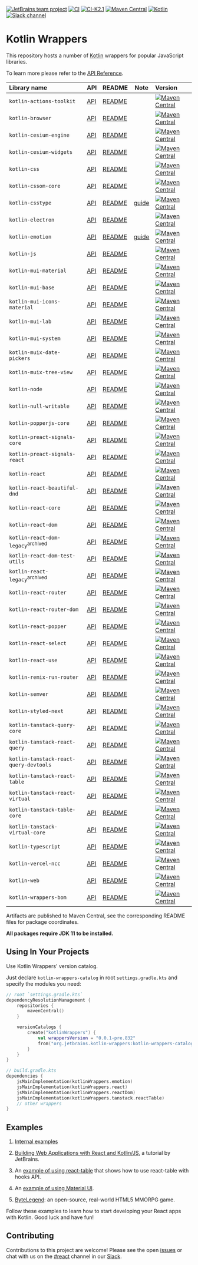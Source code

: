 [![JetBrains team project](https://jb.gg/badges/team.svg)](https://confluence.jetbrains.com/display/ALL/JetBrains+on+GitHub)
[![CI](https://github.com/JetBrains/kotlin-wrappers/workflows/CI/badge.svg)](https://github.com/JetBrains/kotlin-wrappers/actions)
[![CI-K2.1](https://github.com/JetBrains/kotlin-wrappers/workflows/CI-K2.1/badge.svg)](https://github.com/JetBrains/kotlin-wrappers/actions)
[![Maven Central](https://img.shields.io/maven-central/v/org.jetbrains.kotlin-wrappers/kotlin-wrappers-bom)](https://mvnrepository.com/artifact/org.jetbrains.kotlin-wrappers/kotlin-wrappers-bom)
[![Kotlin](https://img.shields.io/badge/kotlin-2.0.21-blue.svg?logo=kotlin)](http://kotlinlang.org)
[![Slack channel](https://img.shields.io/badge/chat-slack-green.svg?logo=slack)](https://kotlinlang.slack.com/messages/react/)

# Kotlin Wrappers

This repository hosts a number of [Kotlin](https://kotlinlang.org) wrappers for popular JavaScript libraries.

To learn more please refer to the [API Reference](https://jetbrains.github.io/kotlin-wrappers/).

| Library name                                 | API                                                                                     | README                                                   |               Note               | Version                                                                                                                                                                                                                               |
|:---------------------------------------------|:----------------------------------------------------------------------------------------|:---------------------------------------------------------|:--------------------------------:|:--------------------------------------------------------------------------------------------------------------------------------------------------------------------------------------------------------------------------------------|
| `kotlin-actions-toolkit`                     | [API](https://jetbrains.github.io/kotlin-wrappers/kotlin-actions-toolkit)               | [README](kotlin-actions-toolkit/README.md)               |                                  | [![Maven Central](https://img.shields.io/maven-central/v/org.jetbrains.kotlin-wrappers/kotlin-actions-toolkit)](https://mvnrepository.com/artifact/org.jetbrains.kotlin-wrappers/kotlin-actions-toolkit/)                             |
| `kotlin-browser`                             | [API](https://jetbrains.github.io/kotlin-wrappers/kotlin-browser)                       | [README](kotlin-browser/README.md)                       |                                  | [![Maven Central](https://img.shields.io/maven-central/v/org.jetbrains.kotlin-wrappers/kotlin-browser)](https://mvnrepository.com/artifact/org.jetbrains.kotlin-wrappers/kotlin-browser/)                                             |
| `kotlin-cesium-engine`                       | [API](https://jetbrains.github.io/kotlin-wrappers/kotlin-cesium-engine)                 | [README](kotlin-cesium-engine/README.md)                 |                                  | [![Maven Central](https://img.shields.io/maven-central/v/org.jetbrains.kotlin-wrappers/kotlin-cesium-engine)](https://mvnrepository.com/artifact/org.jetbrains.kotlin-wrappers/kotlin-cesium-engine/)                                 |
| `kotlin-cesium-widgets`                      | [API](https://jetbrains.github.io/kotlin-wrappers/kotlin-cesium-widgets)                | [README](kotlin-cesium-widgets/README.md)                |                                  | [![Maven Central](https://img.shields.io/maven-central/v/org.jetbrains.kotlin-wrappers/kotlin-cesium-widgets)](https://mvnrepository.com/artifact/org.jetbrains.kotlin-wrappers/kotlin-cesium-widgets/)                               |
| `kotlin-css`                                 | [API](https://jetbrains.github.io/kotlin-wrappers/kotlin-css)                           | [README](kotlin-css/README.md)                           |                                  | [![Maven Central](https://img.shields.io/maven-central/v/org.jetbrains.kotlin-wrappers/kotlin-css)](https://mvnrepository.com/artifact/org.jetbrains.kotlin-wrappers/kotlin-css/)                                                     |
| `kotlin-cssom-core`                          | [API](https://jetbrains.github.io/kotlin-wrappers/kotlin-cssom-core)                    | [README](kotlin-cssom-core/README.md)                    |                                  | [![Maven Central](https://img.shields.io/maven-central/v/org.jetbrains.kotlin-wrappers/kotlin-cssom-core)](https://mvnrepository.com/artifact/org.jetbrains.kotlin-wrappers/kotlin-cssom-core/)                                       |
| `kotlin-csstype`                             | [API](https://jetbrains.github.io/kotlin-wrappers/kotlin-csstype)                       | [README](kotlin-csstype/README.md)                       | [guide](./docs/guide/csstype.md) | [![Maven Central](https://img.shields.io/maven-central/v/org.jetbrains.kotlin-wrappers/kotlin-csstype)](https://mvnrepository.com/artifact/org.jetbrains.kotlin-wrappers/kotlin-csstype/)                                             |
| `kotlin-electron`                            | [API](https://jetbrains.github.io/kotlin-wrappers/kotlin-electron)                      | [README](kotlin-electron/README.md)                      |                                  | [![Maven Central](https://img.shields.io/maven-central/v/org.jetbrains.kotlin-wrappers/kotlin-electron)](https://mvnrepository.com/artifact/org.jetbrains.kotlin-wrappers/kotlin-electron/)                                           |
| `kotlin-emotion`                             | [API](https://jetbrains.github.io/kotlin-wrappers/kotlin-emotion)                       | [README](kotlin-emotion/README.md)                       | [guide](./docs/guide/emotion.md) | [![Maven Central](https://img.shields.io/maven-central/v/org.jetbrains.kotlin-wrappers/kotlin-emotion)](https://mvnrepository.com/artifact/org.jetbrains.kotlin-wrappers/kotlin-emotion/)                                             |
| `kotlin-js`                                  | [API](https://jetbrains.github.io/kotlin-wrappers/kotlin-js)                            | [README](kotlin-js/README.md)                            |                                  | [![Maven Central](https://img.shields.io/maven-central/v/org.jetbrains.kotlin-wrappers/kotlin-js)](https://mvnrepository.com/artifact/org.jetbrains.kotlin-wrappers/kotlin-js/)                                                       |
| `kotlin-mui-material`                        | [API](https://jetbrains.github.io/kotlin-wrappers/kotlin-mui-material)                  | [README](kotlin-mui-material/README.md)                  |                                  | [![Maven Central](https://img.shields.io/maven-central/v/org.jetbrains.kotlin-wrappers/kotlin-mui-material)](https://mvnrepository.com/artifact/org.jetbrains.kotlin-wrappers/kotlin-mui-material/)                                   |
| `kotlin-mui-base`                            | [API](https://jetbrains.github.io/kotlin-wrappers/kotlin-mui-base)                      | [README](kotlin-mui-base/README.md)                      |                                  | [![Maven Central](https://img.shields.io/maven-central/v/org.jetbrains.kotlin-wrappers/kotlin-mui-base)](https://mvnrepository.com/artifact/org.jetbrains.kotlin-wrappers/kotlin-mui-base/)                                           |
| `kotlin-mui-icons-material`                  | [API](https://jetbrains.github.io/kotlin-wrappers/kotlin-mui-icons-material)            | [README](kotlin-mui-icons-material/README.md)            |                                  | [![Maven Central](https://img.shields.io/maven-central/v/org.jetbrains.kotlin-wrappers/kotlin-mui-icons-material)](https://mvnrepository.com/artifact/org.jetbrains.kotlin-wrappers/kotlin-mui-icons-material/)                       |
| `kotlin-mui-lab`                             | [API](https://jetbrains.github.io/kotlin-wrappers/kotlin-mui-lab)                       | [README](kotlin-mui-lab/README.md)                       |                                  | [![Maven Central](https://img.shields.io/maven-central/v/org.jetbrains.kotlin-wrappers/kotlin-mui-lab)](https://mvnrepository.com/artifact/org.jetbrains.kotlin-wrappers/kotlin-mui-lab/)                                             |
| `kotlin-mui-system`                          | [API](https://jetbrains.github.io/kotlin-wrappers/kotlin-mui-system)                    | [README](kotlin-mui-system/README.md)                    |                                  | [![Maven Central](https://img.shields.io/maven-central/v/org.jetbrains.kotlin-wrappers/kotlin-mui-system)](https://mvnrepository.com/artifact/org.jetbrains.kotlin-wrappers/kotlin-mui-system/)                                       |
| `kotlin-muix-date-pickers`                   | [API](https://jetbrains.github.io/kotlin-wrappers/kotlin-muix-date-pickers)             | [README](kotlin-muix-date-pickers/README.md)             |                                  | [![Maven Central](https://img.shields.io/maven-central/v/org.jetbrains.kotlin-wrappers/kotlin-muix-date-pickers)](https://mvnrepository.com/artifact/org.jetbrains.kotlin-wrappers/kotlin-muix-date-pickers/)                         |
| `kotlin-muix-tree-view`                      | [API](https://jetbrains.github.io/kotlin-wrappers/kotlin-muix-tree-view)                | [README](kotlin-muix-tree-view/README.md)                |                                  | [![Maven Central](https://img.shields.io/maven-central/v/org.jetbrains.kotlin-wrappers/kotlin-muix-tree-view)](https://mvnrepository.com/artifact/org.jetbrains.kotlin-wrappers/kotlin-muix-tree-view/)                               |
| `kotlin-node`                                | [API](https://jetbrains.github.io/kotlin-wrappers/kotlin-node)                          | [README](kotlin-node/README.md)                          |                                  | [![Maven Central](https://img.shields.io/maven-central/v/org.jetbrains.kotlin-wrappers/kotlin-node)](https://mvnrepository.com/artifact/org.jetbrains.kotlin-wrappers/kotlin-node/)                                                   |
| `kotlin-null-writable`                       | [API](https://jetbrains.github.io/kotlin-wrappers/kotlin-null-writable)                 | [README](kotlin-null-writable/README.md)                 |                                  | [![Maven Central](https://img.shields.io/maven-central/v/org.jetbrains.kotlin-wrappers/kotlin-null-writable)](https://mvnrepository.com/artifact/org.jetbrains.kotlin-wrappers/kotlin-null-writable/)                                 |
| `kotlin-popperjs-core`                       | [API](https://jetbrains.github.io/kotlin-wrappers/kotlin-popperjs-core)                 | [README](kotlin-popperjs-core/README.md)                 |                                  | [![Maven Central](https://img.shields.io/maven-central/v/org.jetbrains.kotlin-wrappers/kotlin-popperjs-core)](https://mvnrepository.com/artifact/org.jetbrains.kotlin-wrappers/kotlin-popperjs-core/)                                 |
| `kotlin-preact-signals-core`                 | [API](https://jetbrains.github.io/kotlin-wrappers/kotlin-preact-signals-core)           | [README](kotlin-preact-signals-core/README.md)           |                                  | [![Maven Central](https://img.shields.io/maven-central/v/org.jetbrains.kotlin-wrappers/kotlin-preact-signals-core)](https://mvnrepository.com/artifact/org.jetbrains.kotlin-wrappers/kotlin-preact-signals-core/)                     |
| `kotlin-preact-signals-react`                | [API](https://jetbrains.github.io/kotlin-wrappers/kotlin-preact-signals-react)          | [README](kotlin-preact-signals-react/README.md)          |                                  | [![Maven Central](https://img.shields.io/maven-central/v/org.jetbrains.kotlin-wrappers/kotlin-preact-signals-react)](https://mvnrepository.com/artifact/org.jetbrains.kotlin-wrappers/kotlin-preact-signals-react/)                   |
| `kotlin-react`                               | [API](https://jetbrains.github.io/kotlin-wrappers/kotlin-react)                         | [README](kotlin-react/README.md)                         |                                  | [![Maven Central](https://img.shields.io/maven-central/v/org.jetbrains.kotlin-wrappers/kotlin-react)](https://mvnrepository.com/artifact/org.jetbrains.kotlin-wrappers/kotlin-react/)                                                 |
| `kotlin-react-beautiful-dnd`                 | [API](https://jetbrains.github.io/kotlin-wrappers/kotlin-react-beautiful-dnd)           | [README](kotlin-react-beautiful-dnd/README.md)           |                                  | [![Maven Central](https://img.shields.io/maven-central/v/org.jetbrains.kotlin-wrappers/kotlin-react-beautiful-dnd)](https://mvnrepository.com/artifact/org.jetbrains.kotlin-wrappers/kotlin-react-beautiful-dnd/)                     |
| `kotlin-react-core`                          | [API](https://jetbrains.github.io/kotlin-wrappers/kotlin-react-core)                    | [README](kotlin-react-core/README.md)                    |                                  | [![Maven Central](https://img.shields.io/maven-central/v/org.jetbrains.kotlin-wrappers/kotlin-react-core)](https://mvnrepository.com/artifact/org.jetbrains.kotlin-wrappers/kotlin-react-core/)                                       |
| `kotlin-react-dom`                           | [API](https://jetbrains.github.io/kotlin-wrappers/kotlin-react-dom)                     | [README](kotlin-react-dom/README.md)                     |                                  | [![Maven Central](https://img.shields.io/maven-central/v/org.jetbrains.kotlin-wrappers/kotlin-react-dom)](https://mvnrepository.com/artifact/org.jetbrains.kotlin-wrappers/kotlin-react-dom/)                                         |
| `kotlin-react-dom-legacy`<sup>archived</sup> | [API](https://jetbrains.github.io/kotlin-wrappers/kotlin-react-dom-legacy)              | [README](kotlin-react-dom-legacy/README.md)              |                                  | [![Maven Central](https://img.shields.io/maven-central/v/org.jetbrains.kotlin-wrappers/kotlin-react-dom-legacy)](https://mvnrepository.com/artifact/org.jetbrains.kotlin-wrappers/kotlin-react-dom-legacy/)                           |
| `kotlin-react-dom-test-utils`                | [API](https://jetbrains.github.io/kotlin-wrappers/kotlin-react-dom-test-utils)          | [README](kotlin-react-dom-test-utils/README.md)          |                                  | [![Maven Central](https://img.shields.io/maven-central/v/org.jetbrains.kotlin-wrappers/kotlin-react-dom-test-utils)](https://mvnrepository.com/artifact/org.jetbrains.kotlin-wrappers/kotlin-react-dom-test-utils/)                   |
| `kotlin-react-legacy`<sup>archived</sup>     | [API](https://jetbrains.github.io/kotlin-wrappers/kotlin-react-legacy)                  | [README](kotlin-react-legacy/README.md)                  |                                  | [![Maven Central](https://img.shields.io/maven-central/v/org.jetbrains.kotlin-wrappers/kotlin-react-legacy)](https://mvnrepository.com/artifact/org.jetbrains.kotlin-wrappers/kotlin-react-legacy/)                                   |
| `kotlin-react-router`                        | [API](https://jetbrains.github.io/kotlin-wrappers/kotlin-react-router)                  | [README](kotlin-react-router/README.md)                  |                                  | [![Maven Central](https://img.shields.io/maven-central/v/org.jetbrains.kotlin-wrappers/kotlin-react-router)](https://mvnrepository.com/artifact/org.jetbrains.kotlin-wrappers/kotlin-react-router/)                                   |
| `kotlin-react-router-dom`                    | [API](https://jetbrains.github.io/kotlin-wrappers/kotlin-react-router-dom)              | [README](kotlin-react-router-dom/README.md)              |                                  | [![Maven Central](https://img.shields.io/maven-central/v/org.jetbrains.kotlin-wrappers/kotlin-react-router-dom)](https://mvnrepository.com/artifact/org.jetbrains.kotlin-wrappers/kotlin-react-router-dom/)                           |
| `kotlin-react-popper`                        | [API](https://jetbrains.github.io/kotlin-wrappers/kotlin-react-popper)                  | [README](kotlin-react-popper/README.md)                  |                                  | [![Maven Central](https://img.shields.io/maven-central/v/org.jetbrains.kotlin-wrappers/kotlin-react-popper)](https://mvnrepository.com/artifact/org.jetbrains.kotlin-wrappers/kotlin-react-popper/)                                   |
| `kotlin-react-select`                        | [API](https://jetbrains.github.io/kotlin-wrappers/kotlin-react-select)                  | [README](kotlin-react-select/README.md)                  |                                  | [![Maven Central](https://img.shields.io/maven-central/v/org.jetbrains.kotlin-wrappers/kotlin-react-select)](https://mvnrepository.com/artifact/org.jetbrains.kotlin-wrappers/kotlin-react-select/)                                   |
| `kotlin-react-use`                           | [API](https://jetbrains.github.io/kotlin-wrappers/kotlin-react-use)                     | [README](kotlin-react-use/README.md)                     |                                  | [![Maven Central](https://img.shields.io/maven-central/v/org.jetbrains.kotlin-wrappers/kotlin-react-use)](https://mvnrepository.com/artifact/org.jetbrains.kotlin-wrappers/kotlin-react-use/)                                         |
| `kotlin-remix-run-router`                    | [API](https://jetbrains.github.io/kotlin-wrappers/kotlin-remix-run-router)              | [README](kotlin-remix-run-router/README.md)              |                                  | [![Maven Central](https://img.shields.io/maven-central/v/org.jetbrains.kotlin-wrappers/kotlin-remix-run-router)](https://mvnrepository.com/artifact/org.jetbrains.kotlin-wrappers/kotlin-remix-run-router/)                           |
| `kotlin-semver`                              | [API](https://jetbrains.github.io/kotlin-wrappers/kotlin-semver)                        | [README](kotlin-semver/README.md)                        |                                  | [![Maven Central](https://img.shields.io/maven-central/v/org.jetbrains.kotlin-wrappers/kotlin-semver)](https://mvnrepository.com/artifact/org.jetbrains.kotlin-wrappers/kotlin-semver/)                                               |
| `kotlin-styled-next`                         | [API](https://jetbrains.github.io/kotlin-wrappers/kotlin-styled-next)                   | [README](kotlin-styled-next/README.md)                   |                                  | [![Maven Central](https://img.shields.io/maven-central/v/org.jetbrains.kotlin-wrappers/kotlin-styled-next)](https://mvnrepository.com/artifact/org.jetbrains.kotlin-wrappers/kotlin-styled-next/)                                     |
| `kotlin-tanstack-query-core`                 | [API](https://jetbrains.github.io/kotlin-wrappers/kotlin-tanstack-query-core)           | [README](kotlin-tanstack-query-core/README.md)           |                                  | [![Maven Central](https://img.shields.io/maven-central/v/org.jetbrains.kotlin-wrappers/kotlin-tanstack-query-core)](https://mvnrepository.com/artifact/org.jetbrains.kotlin-wrappers/kotlin-tanstack-query-core/)                     |
| `kotlin-tanstack-react-query`                | [API](https://jetbrains.github.io/kotlin-wrappers/kotlin-tanstack-react-query)          | [README](kotlin-tanstack-react-query/README.md)          |                                  | [![Maven Central](https://img.shields.io/maven-central/v/org.jetbrains.kotlin-wrappers/kotlin-tanstack-react-query)](https://mvnrepository.com/artifact/org.jetbrains.kotlin-wrappers/kotlin-tanstack-react-query/)                   |
| `kotlin-tanstack-react-query-devtools`       | [API](https://jetbrains.github.io/kotlin-wrappers/kotlin-tanstack-react-query-devtools) | [README](kotlin-tanstack-react-query-devtools/README.md) |                                  | [![Maven Central](https://img.shields.io/maven-central/v/org.jetbrains.kotlin-wrappers/kotlin-tanstack-react-query-devtools)](https://mvnrepository.com/artifact/org.jetbrains.kotlin-wrappers/kotlin-tanstack-react-query-devtools/) |
| `kotlin-tanstack-react-table`                | [API](https://jetbrains.github.io/kotlin-wrappers/kotlin-tanstack-react-table)          | [README](kotlin-tanstack-react-table/README.md)          |                                  | [![Maven Central](https://img.shields.io/maven-central/v/org.jetbrains.kotlin-wrappers/kotlin-tanstack-react-table)](https://mvnrepository.com/artifact/org.jetbrains.kotlin-wrappers/kotlin-tanstack-react-table/)                   |
| `kotlin-tanstack-react-virtual`              | [API](https://jetbrains.github.io/kotlin-wrappers/kotlin-tanstack-react-virtual)        | [README](kotlin-tanstack-react-virtual/README.md)        |                                  | [![Maven Central](https://img.shields.io/maven-central/v/org.jetbrains.kotlin-wrappers/kotlin-tanstack-react-virtual)](https://mvnrepository.com/artifact/org.jetbrains.kotlin-wrappers/kotlin-tanstack-react-virtual/)               |
| `kotlin-tanstack-table-core`                 | [API](https://jetbrains.github.io/kotlin-wrappers/kotlin-tanstack-table-core)           | [README](kotlin-tanstack-table-core/README.md)           |                                  | [![Maven Central](https://img.shields.io/maven-central/v/org.jetbrains.kotlin-wrappers/kotlin-tanstack-table-core)](https://mvnrepository.com/artifact/org.jetbrains.kotlin-wrappers/kotlin-tanstack-table-core/)                     |
| `kotlin-tanstack-virtual-core`               | [API](https://jetbrains.github.io/kotlin-wrappers/kotlin-tanstack-virtual-core)         | [README](kotlin-tanstack-virtual-core/README.md)         |                                  | [![Maven Central](https://img.shields.io/maven-central/v/org.jetbrains.kotlin-wrappers/kotlin-tanstack-virtual-core)](https://mvnrepository.com/artifact/org.jetbrains.kotlin-wrappers/kotlin-tanstack-virtual-core/)                 |
| `kotlin-typescript`                          | [API](https://jetbrains.github.io/kotlin-wrappers/kotlin-typescript)                    | [README](kotlin-typescript/README.md)                    |                                  | [![Maven Central](https://img.shields.io/maven-central/v/org.jetbrains.kotlin-wrappers/kotlin-typescript)](https://mvnrepository.com/artifact/org.jetbrains.kotlin-wrappers/kotlin-typescript/)                                       |
| `kotlin-vercel-ncc`                          | [API](https://jetbrains.github.io/kotlin-wrappers/kotlin-vercel-ncc)                    | [README](kotlin-vercel-ncc/README.md)                    |                                  | [![Maven Central](https://img.shields.io/maven-central/v/org.jetbrains.kotlin-wrappers/kotlin-vercel-ncc)](https://mvnrepository.com/artifact/org.jetbrains.kotlin-wrappers/kotlin-vercel-ncc/)                                       |
| `kotlin-web`                                 | [API](https://jetbrains.github.io/kotlin-wrappers/kotlin-web)                           | [README](kotlin-web/README.md)                           |                                  | [![Maven Central](https://img.shields.io/maven-central/v/org.jetbrains.kotlin-wrappers/kotlin-web)](https://mvnrepository.com/artifact/org.jetbrains.kotlin-wrappers/kotlin-web/)                                                     |
| `kotlin-wrappers-bom`                        | [API](https://jetbrains.github.io/kotlin-wrappers/kotlin-wrappers-bom)                  | [README](kotlin-wrappers-bom/README.md)                  |                                  | [![Maven Central](https://img.shields.io/maven-central/v/org.jetbrains.kotlin-wrappers/kotlin-wrappers-bom)](https://mvnrepository.com/artifact/org.jetbrains.kotlin-wrappers/kotlin-wrappers-bom/)                                   |

Artifacts are published to Maven Central, see the corresponding README files for package coordinates.

**All packages require JDK 11 to be installed.**

## Using In Your Projects

Use Kotlin Wrappers' version catalog.

Just declare `kotlin-wrappers-catalog` in root `settings.gradle.kts` and specify the modules you need:

```kotlin
// root `settings.gradle.kts`
dependencyResolutionManagement {
    repositories {
        mavenCentral()
    }

    versionCatalogs {
        create("kotlinWrappers") {
            val wrappersVersion = "0.0.1-pre.832"
            from("org.jetbrains.kotlin-wrappers:kotlin-wrappers-catalog:$wrappersVersion")
        }
    }
}

// build.gradle.kts
dependencies {
    jsMainImplementation(kotlinWrappers.emotion)
    jsMainImplementation(kotlinWrappers.react)
    jsMainImplementation(kotlinWrappers.reactDom)
    jsMainImplementation(kotlinWrappers.tanstack.reactTable)
    // other wrappers
}
```

## Examples

1. [Internal examples](examples/README.md)

2. [Building Web Applications with React and Kotlin/JS](https://play.kotlinlang.org/hands-on/Building%20Web%20Applications%20with%20React%20and%20Kotlin%20JS/01_Introduction),
   a tutorial by JetBrains.

3. An [example of using react-table](https://github.com/karakum-team/kotlin-react-table-sample) that shows how to use
   react-table with hooks API.

4. An [example of using Material UI](https://github.com/karakum-team/kotlin-mui-showcase).

5. [ByteLegend](https://github.com/ByteLegend/ByteLegend): an open-source, real-world HTML5 MMORPG game.

Follow these examples to learn how to start developing your React apps with Kotlin. Good luck and have fun!

## Contributing

Contributions to this project are welcome! Please see the open
[issues](https://github.com/JetBrains/kotlin-wrappers/issues) or chat with us on
the [#react](https://kotlinlang.slack.com/messages/react/) channel in our
[Slack](https://slack.kotlinlang.org/).
